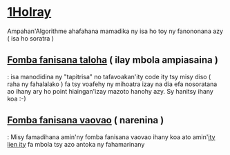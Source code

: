 # [1HoIray](http://1horay.epizy.com/)
Ampahan'Algorithme ahafahana mamadika ny isa ho toy ny fanononana azy ( isa ho soratra )

## [Fomba fanisana taloha](http://1horay.epizy.com/) ( ilay mbola ampiasaina )
: isa manodidina ny "tapitrisa" no tafavoakan'ity code ity tsy misy diso ( raha ny fahalalako ) fa tsy voafehy ny mihoatra izay na dia efa nosoratana ao ihany ary ho point hiaingan'izay mazoto hanohy azy. Sy hanitsy ihany koa :-)

## [Fomba fanisana vaovao](http://1horay.epizy.com/?fanisana_vaovao=1) ( narenina )
: Misy famadihana amin'ny fomba fanisana vaovao ihany koa ato amin'[ity lien ity](http://1horay.epizy.com/?fanisana_vaovao=1) fa mbola tsy azo antoka ny fahamarinany
